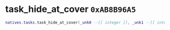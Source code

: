 # task_hide_at_cover `0xAB8B96A5`

```lua
natives.tasks.task_hide_at_cover(_unk0 --[[ integer ]], _unk1 --[[ integer ]], _unk2 --[[ integer ]], _unk3 --[[ integer ]], _unk4 --[[ integer ]])
```